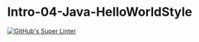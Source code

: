 # Intro-04-Java-HelloWorldStyle

[![GitHub's Super Linter](https://github.com/ICS4U-Programming-IoanaM/Intro-04-Java-HelloWorldStyle/workflows/GitHub's%20Super%20Linter/badge.svg)](https://github.com/ICS4U-Programming-IoanaM/Intro-04-Java-HelloWorldStyle/actions)

